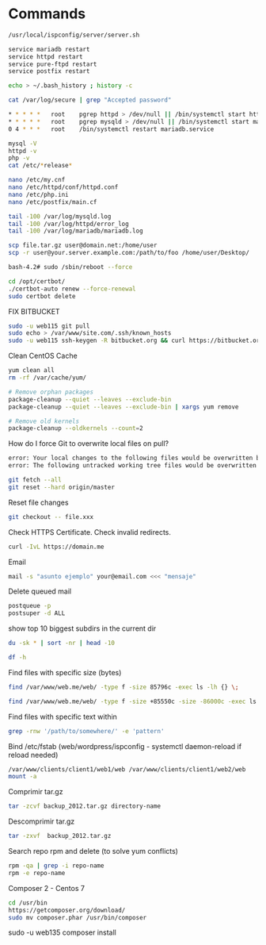Commands
========
```sh
/usr/local/ispconfig/server/server.sh

service mariadb restart
service httpd restart
service pure-ftpd restart
service postfix restart

echo > ~/.bash_history ; history -c

cat /var/log/secure | grep "Accepted password"

* * * * *   root    pgrep httpd > /dev/null || /bin/systemctl start httpd.service
* * * * *   root    pgrep mysqld > /dev/null || /bin/systemctl start mariadb.service
0 4 * * *   root    /bin/systemctl restart mariadb.service

mysql -V
httpd -v
php -v
cat /etc/*release*

nano /etc/my.cnf
nano /etc/httpd/conf/httpd.conf
nano /etc/php.ini
nano /etc/postfix/main.cf

tail -100 /var/log/mysqld.log
tail -100 /var/log/httpd/error_log
tail -100 /var/log/mariadb/mariadb.log

scp file.tar.gz user@domain.net:/home/user
scp -r user@your.server.example.com:/path/to/foo /home/user/Desktop/

bash-4.2# sudo /sbin/reboot --force

cd /opt/certbot/
./certbot-auto renew --force-renewal
sudo certbot delete
```

FIX BITBUCKET
```sh
sudo -u web115 git pull
sudo echo > /var/www/site.com/.ssh/known_hosts
sudo -u web115 ssh-keygen -R bitbucket.org && curl https://bitbucket.org/site/ssh >> /var/www/site.com/.ssh/known_hosts
```

Clean CentOS Cache
```sh
yum clean all
rm -rf /var/cache/yum/

# Remove orphan packages
package-cleanup --quiet --leaves --exclude-bin
package-cleanup --quiet --leaves --exclude-bin | xargs yum remove

# Remove old kernels
package-cleanup --oldkernels --count=2
```

How do I force Git to overwrite local files on pull?
```sh
error: Your local changes to the following files would be overwritten by merge:
error: The following untracked working tree files would be overwritten by merge:

git fetch --all
git reset --hard origin/master
```

Reset file changes
```sh
git checkout -- file.xxx
```

Check HTTPS Certificate. Check invalid redirects.
```sh
curl -IvL https://domain.me
```

Email
```sh
mail -s "asunto ejemplo" your@email.com <<< "mensaje"
```

Delete queued mail
```sh
postqueue -p
postsuper -d ALL
```

show top 10 biggest subdirs in the current dir

```sh
du -sk * | sort -nr | head -10

df -h
```

Find files with specific size (bytes)
```sh
find /var/www/web.me/web/ -type f -size 85796c -exec ls -lh {} \;
```
```sh
find /var/www/web.me/web/ -type f -size +85550c -size -86000c -exec ls -lh {} \;
```

Find files with specific text within
```sh
grep -rnw '/path/to/somewhere/' -e 'pattern'
```

Bind /etc/fstab (web/wordpress/ispconfig - systemctl daemon-reload if reload needed)
```sh
/var/www/clients/client1/web1/web /var/www/clients/client1/web2/web    none    bind,nobootwait,_netdev    0 0
mount -a
```

Comprimir tar.gz
```sh
tar -zcvf backup_2012.tar.gz directory-name
```

Descomprimir tar.gz
```sh
tar -zxvf  backup_2012.tar.gz
```

Search repo rpm and delete (to solve yum conflicts)
```sh
rpm -qa | grep -i repo-name
rpm -e repo-name
```

Composer 2 - Centos 7
```sh
cd /usr/bin
https://getcomposer.org/download/
sudo mv composer.phar /usr/bin/composer
```
sudo -u web135 composer install
